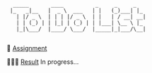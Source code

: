 ```
  _____       ____          _     _     _   
 |_   _|__   |  _ \  ___   | |   (_)___| |_ 
   | |/ _ \  | | | |/ _ \  | |   | / __| __|
   | | (_) | | |_| | (_) | | |___| \__ \ |_ 
   |_|\___/  |____/ \___/  |_____|_|___/\__|
                                            
```

🎯 [Assignment](https://www.theodinproject.com/lessons/node-path-javascript-todo-list)

👩🏽‍💻 [Result]() In progress...

